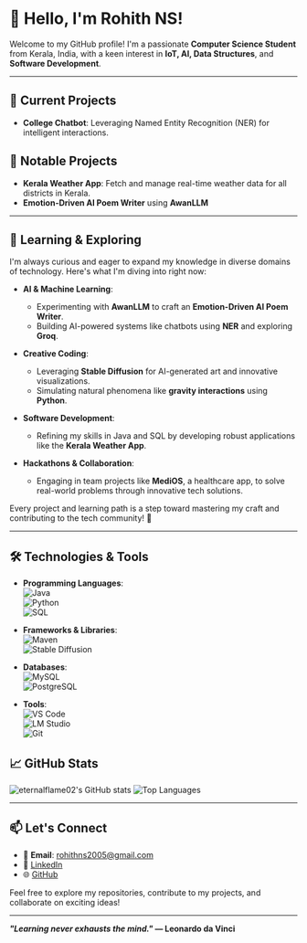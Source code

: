 # 👋 Hello, I'm Rohith NS!  

Welcome to my GitHub profile! I'm a passionate **Computer Science Student** from Kerala, India, with a keen interest in **IoT, AI, Data Structures**, and **Software Development**.  

---

## 🔭 Current Projects  
- **College Chatbot**: Leveraging Named Entity Recognition (NER) for intelligent interactions.
  


## 🎯 Notable Projects  
- **Kerala Weather App**: Fetch and manage real-time weather data for all districts in Kerala.  
- **Emotion-Driven AI Poem Writer** using **AwanLLM**
  
---

## 🌱 Learning & Exploring  

I'm always curious and eager to expand my knowledge in diverse domains of technology. Here's what I'm diving into right now:  

- **AI & Machine Learning**:  
   - Experimenting with **AwanLLM** to craft an **Emotion-Driven AI Poem Writer**.  
   - Building AI-powered systems like chatbots using **NER** and exploring **Groq**.  

- **Creative Coding**:  
   - Leveraging **Stable Diffusion** for AI-generated art and innovative visualizations.  
   - Simulating natural phenomena like **gravity interactions** using **Python**.  

- **Software Development**:  
   - Refining my skills in Java and SQL by developing robust applications like the **Kerala Weather App**.  

- **Hackathons & Collaboration**:  
   - Engaging in team projects like **MediOS**, a healthcare app, to solve real-world problems through innovative tech solutions.  

Every project and learning path is a step toward mastering my craft and contributing to the tech community! 🚀  

---

## 🛠️ Technologies & Tools  

- **Programming Languages**:  
  ![Java](https://img.shields.io/badge/-Java-333333?style=flat&logo=java)  
  ![Python](https://img.shields.io/badge/-Python-333333?style=flat&logo=python)  
  ![SQL](https://img.shields.io/badge/-SQL-333333?style=flat&logo=postgresql)  

- **Frameworks & Libraries**:  
  ![Maven](https://img.shields.io/badge/-Maven-333333?style=flat&logo=apache-maven)  
  ![Stable Diffusion](https://img.shields.io/badge/-Stable%20Diffusion-333333?style=flat&logo=artstation)  

- **Databases**:  
  ![MySQL](https://img.shields.io/badge/-MySQL-333333?style=flat&logo=mysql)  
  ![PostgreSQL](https://img.shields.io/badge/-PostgreSQL-333333?style=flat&logo=postgresql)  

- **Tools**:  
  ![VS Code](https://img.shields.io/badge/-VS%20Code-333333?style=flat&logo=visual-studio-code)  
  ![LM Studio](https://img.shields.io/badge/-LM%20Studio-333333?style=flat&logo=data:image/svg+xml;base64,[insert-svg])  
  ![Git](https://img.shields.io/badge/-Git-333333?style=flat&logo=git)  



## 📈 GitHub Stats
![eternalflame02's GitHub stats](https://github-readme-stats.vercel.app/api?username=eternalflame02&show_icons=true&theme=radical)
![Top Languages](https://github-readme-stats.vercel.app/api/top-langs/?username=eternalflame02&layout=compact&theme=radical)  

---

## 📫 Let's Connect  
- 📧 **Email**: rohithns2005@gmail.com  
- 💼 [LinkedIn](https://www.linkedin.com/in/rohithns/)  
- 🌐 [GitHub](https://github.com/eternalflame02)  

Feel free to explore my repositories, contribute to my projects, and collaborate on exciting ideas!  

---
**_"Learning never exhausts the mind."_ — Leonardo da Vinci**  







